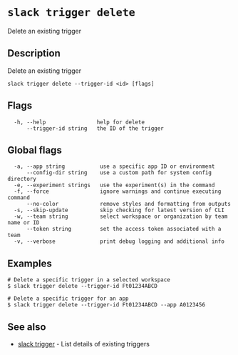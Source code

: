 # `slack trigger delete`

Delete an existing trigger

## Description

Delete an existing trigger

```
slack trigger delete --trigger-id <id> [flags]
```

## Flags

```
  -h, --help                help for delete
      --trigger-id string   the ID of the trigger
```

## Global flags

```
  -a, --app string           use a specific app ID or environment
      --config-dir string    use a custom path for system config directory
  -e, --experiment strings   use the experiment(s) in the command
  -f, --force                ignore warnings and continue executing command
      --no-color             remove styles and formatting from outputs
  -s, --skip-update          skip checking for latest version of CLI
  -w, --team string          select workspace or organization by team name or ID
      --token string         set the access token associated with a team
  -v, --verbose              print debug logging and additional info
```

## Examples

```
# Delete a specific trigger in a selected workspace
$ slack trigger delete --trigger-id Ft01234ABCD

# Delete a specific trigger for an app
$ slack trigger delete --trigger-id Ft01234ABCD --app A0123456
```

## See also

* [slack trigger](slack_trigger)	 - List details of existing triggers

